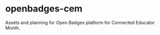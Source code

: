 openbadges-cem
==============

Assets and planning for Open Badges platform for Connected Educator Month.
